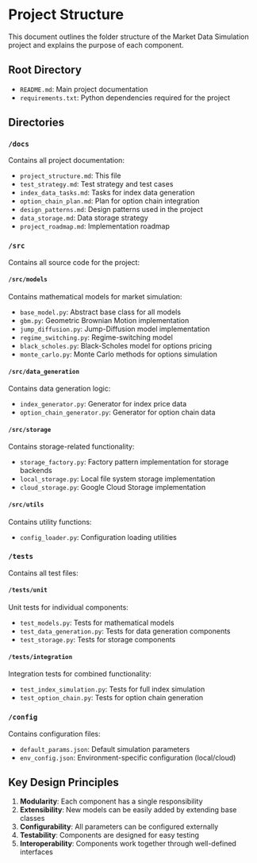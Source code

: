 # Project Structure

This document outlines the folder structure of the Market Data Simulation project and explains the purpose of each component.

## Root Directory
- `README.md`: Main project documentation
- `requirements.txt`: Python dependencies required for the project

## Directories

### `/docs`
Contains all project documentation:
- `project_structure.md`: This file
- `test_strategy.md`: Test strategy and test cases
- `index_data_tasks.md`: Tasks for index data generation
- `option_chain_plan.md`: Plan for option chain integration
- `design_patterns.md`: Design patterns used in the project
- `data_storage.md`: Data storage strategy
- `project_roadmap.md`: Implementation roadmap

### `/src`
Contains all source code for the project:

#### `/src/models`
Contains mathematical models for market simulation:
- `base_model.py`: Abstract base class for all models
- `gbm.py`: Geometric Brownian Motion implementation
- `jump_diffusion.py`: Jump-Diffusion model implementation
- `regime_switching.py`: Regime-switching model
- `black_scholes.py`: Black-Scholes model for options pricing
- `monte_carlo.py`: Monte Carlo methods for options simulation

#### `/src/data_generation`
Contains data generation logic:
- `index_generator.py`: Generator for index price data
- `option_chain_generator.py`: Generator for option chain data

#### `/src/storage`
Contains storage-related functionality:
- `storage_factory.py`: Factory pattern implementation for storage backends
- `local_storage.py`: Local file system storage implementation
- `cloud_storage.py`: Google Cloud Storage implementation

#### `/src/utils`
Contains utility functions:
- `config_loader.py`: Configuration loading utilities

### `/tests`
Contains all test files:

#### `/tests/unit`
Unit tests for individual components:
- `test_models.py`: Tests for mathematical models
- `test_data_generation.py`: Tests for data generation components
- `test_storage.py`: Tests for storage components

#### `/tests/integration`
Integration tests for combined functionality:
- `test_index_simulation.py`: Tests for full index simulation
- `test_option_chain.py`: Tests for option chain generation

### `/config`
Contains configuration files:
- `default_params.json`: Default simulation parameters
- `env_config.json`: Environment-specific configuration (local/cloud)

## Key Design Principles
1. **Modularity**: Each component has a single responsibility
2. **Extensibility**: New models can be easily added by extending base classes
3. **Configurability**: All parameters can be configured externally
4. **Testability**: Components are designed for easy testing
5. **Interoperability**: Components work together through well-defined interfaces
